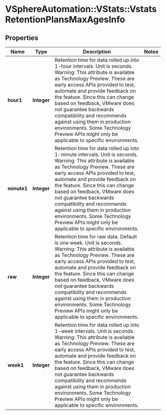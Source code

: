 # VSphereAutomation::VStats::VstatsRetentionPlansMaxAgesInfo

## Properties
Name | Type | Description | Notes
------------ | ------------- | ------------- | -------------
**hour1** | **Integer** | Retention time for data rolled up into 1-hour intervals. Unit is seconds. Warning: This attribute is available as Technology Preview. These are early access APIs provided to test, automate and provide feedback on the feature. Since this can change based on feedback, VMware does not guarantee backwards compatibility and recommends against using them in production environments. Some Technology Preview APIs might only be applicable to specific environments. | 
**minute1** | **Integer** | Retention time for data rolled up into 1-minute intervals. Unit is seconds. Warning: This attribute is available as Technology Preview. These are early access APIs provided to test, automate and provide feedback on the feature. Since this can change based on feedback, VMware does not guarantee backwards compatibility and recommends against using them in production environments. Some Technology Preview APIs might only be applicable to specific environments. | 
**raw** | **Integer** | Retention time for raw data. Default is one week. Unit is seconds. Warning: This attribute is available as Technology Preview. These are early access APIs provided to test, automate and provide feedback on the feature. Since this can change based on feedback, VMware does not guarantee backwards compatibility and recommends against using them in production environments. Some Technology Preview APIs might only be applicable to specific environments. | 
**week1** | **Integer** | Retention time for data rolled up into 1-week intervals. Unit is seconds. Warning: This attribute is available as Technology Preview. These are early access APIs provided to test, automate and provide feedback on the feature. Since this can change based on feedback, VMware does not guarantee backwards compatibility and recommends against using them in production environments. Some Technology Preview APIs might only be applicable to specific environments. | 


